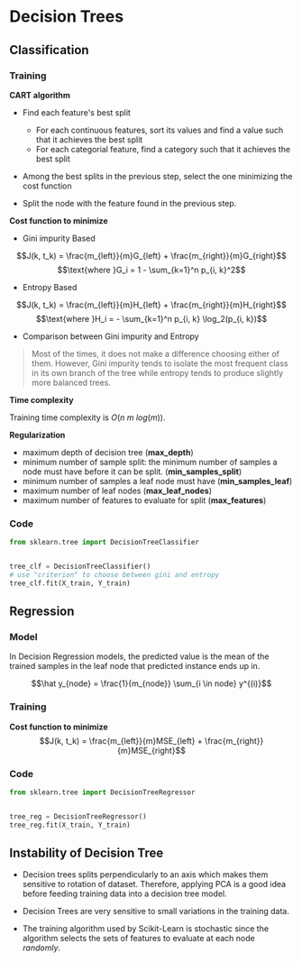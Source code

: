# Decision Trees

## Classification
### Training
**CART algorithm**

- Find each feature's best split
    - For each continuous features, sort its values and find a value such that it achieves the best split
    - For each categorial feature, find a category such that it achieves the best split

- Among the best splits in the previous step, select the one minimizing the cost function

- Split the node with the feature found in the previous step.


**Cost function to minimize**

- Gini impurity Based

$$J(k, t_k) = \frac{m_{left}}{m}G_{left} + \frac{m_{right}}{m}G_{right}$$
$$\text{where }G_i = 1 - \sum_{k=1}^n p_{i, k}^2$$


- Entropy Based

$$J(k, t_k) = \frac{m_{left}}{m}H_{left} + \frac{m_{right}}{m}H_{right}$$
$$\text{where }H_i = - \sum_{k=1}^n p_{i, k} \log_2(p_{i, k})$$


- Comparison between Gini impurity and Entropy
> Most of the times, it does not make a difference choosing either of them. However, Gini impurity tends to isolate the most frequent class in its own branch of the tree while entropy tends to produce slightly more balanced trees.

**Time complexity**

Training time complexity is $O(n\text{ }m\text{ }log(m))$.

**Regularization**

- maximum depth of decision tree (**max_depth**)
- minimum number of sample split: the minimum number of samples a node must have before it can be split. (**min_samples_split**)
- minimum number of samples a leaf node must have (**min_samples_leaf**)
- maximum number of leaf nodes (**max_leaf_nodes**)
- maximum number of features to evaluate for split (**max_features**)


### Code
```python
from sklearn.tree import DecisionTreeClassifier


tree_clf = DecisionTreeClassifier()
# use "criterion" to choose between gini and entropy
tree_clf.fit(X_train, Y_train)
```


## Regression
### Model
In Decision Regression models, the predicted value is the mean of the trained samples in the leaf node that predicted instance ends up in.

$$\hat y_{node} = \frac{1}{m_{node}} \sum_{i \in node} y^{(i)}$$


### Training
**Cost function to minimize**
$$J(k, t_k) = \frac{m_{left}}{m}MSE_{left} + \frac{m_{right}}{m}MSE_{right}$$


### Code
```python
from sklearn.tree import DecisionTreeRegressor


tree_reg = DecisionTreeRegressor()
tree_reg.fit(X_train, Y_train)
```


## Instability of Decision Tree
- Decision trees splits perpendicularly to an axis which makes them sensitive to rotation of dataset. Therefore, applying PCA is a good idea before feeding training data into a decision tree model.

- Decision Trees are very sensitive to small variations in the training data.

- The training algorithm used by Scikit-Learn is stochastic since the algorithm selects the sets of features to evaluate at each node *randomly*.
